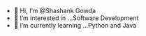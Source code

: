  - 👋 Hi, I’m @Shashank Gowda
- 👀 I’m interested in ...Software Development
- 🌱 I’m currently learning ...Python and Java

<!---
shashank1144/shashank1144 is a ✨ special ✨ repository because its `README.md` (this file) appears on your GitHub profile.
You can click the Preview link to take a look at your changes.
--->
